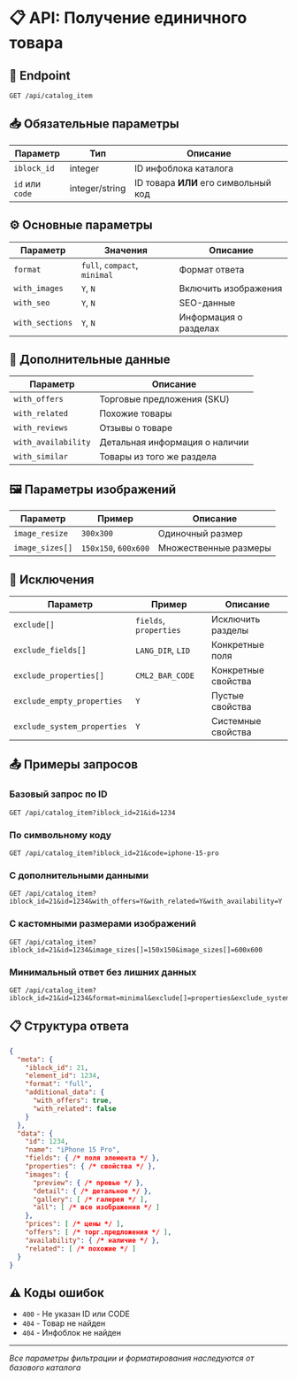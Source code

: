 # 📋 API: Получение единичного товара

## 🎯 Endpoint
```http
GET /api/catalog_item
``` 

## 📥 Обязательные параметры 
| Параметр | Тип | Описание |
|----------|-----|----------|
| `iblock_id` | integer | ID инфоблока каталога |
| `id` или `code` | integer/string | ID товара **ИЛИ** его символьный код |

## ⚙️ Основные параметры
| Параметр | Значения | Описание |
|----------|----------|----------|
| `format` | `full`, `compact`, `minimal` | Формат ответа |
| `with_images` | `Y`, `N` | Включить изображения |
| `with_seo` | `Y`, `N` | SEO-данные |
| `with_sections` | `Y`, `N` | Информация о разделах |

## 🔧 Дополнительные данные
| Параметр | Описание |
|----------|----------|
| `with_offers` | Торговые предложения (SKU) |
| `with_related` | Похожие товары |
| `with_reviews` | Отзывы о товаре |
| `with_availability` | Детальная информация о наличии |
| `with_similar` | Товары из того же раздела |

## 🖼️ Параметры изображений
| Параметр | Пример | Описание |
|----------|---------|----------|
| `image_resize` | `300x300` | Одиночный размер |
| `image_sizes[]` | `150x150`, `600x600` | Множественные размеры |

## 🚫 Исключения
| Параметр | Пример | Описание |
|----------|---------|----------|
| `exclude[]` | `fields`, `properties` | Исключить разделы |
| `exclude_fields[]` | `LANG_DIR`, `LID` | Конкретные поля |
| `exclude_properties[]` | `CML2_BAR_CODE` | Конкретные свойства |
| `exclude_empty_properties` | `Y` | Пустые свойства |
| `exclude_system_properties` | `Y` | Системные свойства |

## 📤 Примеры запросов

### Базовый запрос по ID
```http
GET /api/catalog_item?iblock_id=21&id=1234
```

### По символьному коду
```http
GET /api/catalog_item?iblock_id=21&code=iphone-15-pro
```

### С дополнительными данными
```http
GET /api/catalog_item?iblock_id=21&id=1234&with_offers=Y&with_related=Y&with_availability=Y
```

### С кастомными размерами изображений
```http
GET /api/catalog_item?iblock_id=21&id=1234&image_sizes[]=150x150&image_sizes[]=600x600
```

### Минимальный ответ без лишних данных
```http
GET /api/catalog_item?iblock_id=21&id=1234&format=minimal&exclude[]=properties&exclude_system_properties=Y
```

## 📋 Структура ответа
```json
{
  "meta": {
    "iblock_id": 21,
    "element_id": 1234,
    "format": "full",
    "additional_data": {
      "with_offers": true,
      "with_related": false
    }
  },
  "data": {
    "id": 1234,
    "name": "iPhone 15 Pro",
    "fields": { /* поля элемента */ },
    "properties": { /* свойства */ },
    "images": {
      "preview": { /* превью */ },
      "detail": { /* детальное */ },
      "gallery": [ /* галерея */ ],
      "all": [ /* все изображения */ ]
    },
    "prices": [ /* цены */ ],
    "offers": [ /* торг.предложения */ ],
    "availability": { /* наличие */ },
    "related": [ /* похожие */ ]
  }
}
```

## ⚠️ Коды ошибок
- `400` - Не указан ID или CODE
- `404` - Товар не найден
- `404` - Инфоблок не найден

---
*Все параметры фильтрации и форматирования наследуются от базового каталога*
